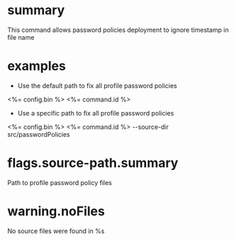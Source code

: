 # summary

This command allows password policies deployment to ignore timestamp in file name

# examples

- Use the default path to fix all profile password policies
 
 <%= config.bin %> <%= command.id %>

- Use a specific path to fix all profile password policies
 
 <%= config.bin %> <%= command.id %> --source-dir src/passwordPolicies

# flags.source-path.summary

Path to profile password policy files

# warning.noFiles

No source files were found in %s
